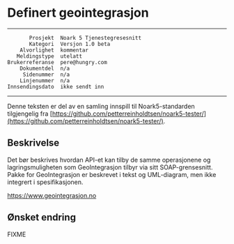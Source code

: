 Definert geointegrasjon
=======================

 ------------------  ---------------------------------
           Prosjekt  Noark 5 Tjenestegresesnitt
           Kategori  Versjon 1.0 beta
        Alvorlighet  kommentar
       Meldingstype  utelatt
    Brukerreferanse  pere@hungry.com
        Dokumentdel  n/a
         Sidenummer  n/a
        Linjenummer  n/a
    Innsendingsdato  ikke sendt inn
 ------------------  ---------------------------------

Denne teksten er del av en samling innspill til Noark5-standarden
tilgjengelig fra
[https://github.com/petterreinholdtsen/noark5-tester/](https://github.com/petterreinholdtsen/noark5-tester/).

Beskrivelse
-----------

Det bør beskrives hvordan API-et kan tilby de samme operasjonene og
lagringsmuligheten som GeoIntegrasjon tilbyr via sitt
SOAP-grensesnitt.  Pakke for GeoIntegrasjon er beskrevet i tekst og
UML-diagram, men ikke integrert i spesifikasjonen.

https://www.geointegrasjon.no

Ønsket endring
--------------

FIXME
